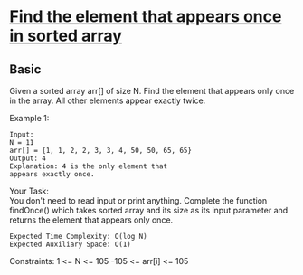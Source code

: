 # [Find the element that appears once in sorted array](https://practice.geeksforgeeks.org/problems/find-the-element-that-appears-once-in-sorted-array0624/1/?category[]=Searching&category[]=Searching&problemStatus=unsolved&difficulty[]=-1&page=1&query=category[]SearchingproblemStatusunsolveddifficulty[]-1page1category[]Searching#)

## Basic

Given a sorted array arr[] of size N. Find the element that appears only once in the array. All other elements appear exactly twice. 

Example 1:
```
Input:
N = 11
arr[] = {1, 1, 2, 2, 3, 3, 4, 50, 50, 65, 65}
Output: 4
Explanation: 4 is the only element that 
appears exactly once.
 ```

Your Task:  
You don't need to read input or print anything. Complete the function findOnce() which takes sorted array and its size as its input parameter and returns the element that appears only once. 

```
Expected Time Complexity: O(log N)
Expected Auxiliary Space: O(1)
```
 

Constraints:
1 <= N <= 105
-105 <= arr[i] <= 105
